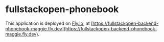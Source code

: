 # fullstackopen-phonebook

This application is deployed on [Fly.io](https://fly.io/), at [https://fullstackopen-backend-phonebook-maggie.fly.dev](https://fullstackopen-backend-phonebook-maggie.fly.dev).

